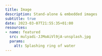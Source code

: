```yaml
---
title: Image
description: Stand-alone & embedded images
subtitle: true
date: 2023-03-07T21:55:35+01:00
resources:
- name: featured
  src: mulyadi-JJMoAiVl9jA-unsplash.jpg
  params:
    alt: Splashing ring of water
---
```

